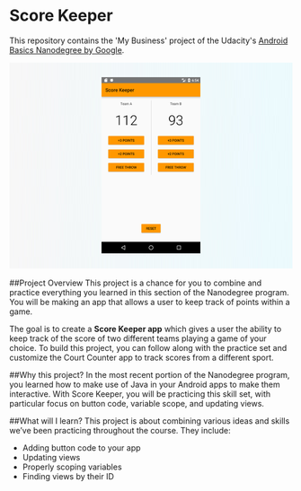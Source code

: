 # Score Keeper
This repository contains the 'My Business' project of the Udacity's [Android Basics Nanodegree by Google](https://www.udacity.com/course/android-basics-nanodegree-by-google--nd803).

![Score Keeper cover](https://github.com/miguelangel/android-basics-nanodegree--score-keeper/raw/master/cover.png)

##Project Overview
This project is a chance for you to combine and practice everything you learned in this section of the Nanodegree program. You will be making an app that allows a user to keep track of points within a game.

The goal is to create a **Score Keeper app** which gives a user the ability to keep track of the score of two different teams playing a game of your choice. To build this project, you can follow along with the practice set and customize the Court Counter app to track scores from a different sport.

##Why this project?
In the most recent portion of the Nanodegree program, you learned how to make use of Java in your Android apps to make them interactive. With Score Keeper, you will be practicing this skill set, with particular focus on button code, variable scope, and updating views.

##What will I learn?
This project is about combining various ideas and skills we’ve been practicing throughout the course. They include:

 - Adding button code to your app
 - Updating views
 - Properly scoping variables
 - Finding views by their ID
